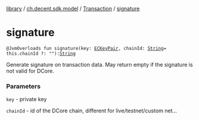 [library](../../index.md) / [ch.decent.sdk.model](../index.md) / [Transaction](index.md) / [signature](./signature.md)

# signature

`@JvmOverloads fun signature(key: `[`ECKeyPair`](../../ch.decent.sdk.crypto/-e-c-key-pair/index.md)`, chainId: `[`String`](https://kotlinlang.org/api/latest/jvm/stdlib/kotlin/-string/index.html)` = this.chainId ?: ""): `[`String`](https://kotlinlang.org/api/latest/jvm/stdlib/kotlin/-string/index.html)

Generate signature on transaction data. May return empty if the signature is not valid for DCore.

### Parameters

`key` - private key

`chainId` - id of the DCore chain, different for live/testnet/custom net...